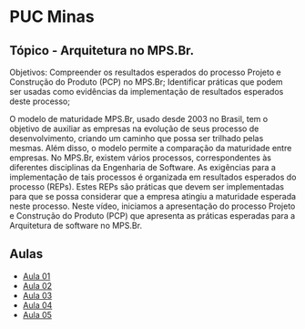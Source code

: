 # PUC Minas

## Tópico - Arquitetura no MPS.Br. 

Objetivos:
  Compreender os resultados esperados do processo Projeto e Construção do Produto (PCP) no MPS.Br;
  Identificar práticas que podem ser usadas como evidências da implementação de resultados esperados deste processo;

O modelo de maturidade MPS.Br, usado desde 2003 no Brasil, tem o objetivo de auxiliar as empresas na evolução de seus processo de desenvolvimento, criando um caminho que possa ser trilhado pelas mesmas. Além disso, o modelo permite a comparação da maturidade entre empresas. No MPS.Br, existem vários processos, correspondentes às diferentes disciplinas da Engenharia de Software. As exigências para a implementação de tais processos é organizada em resultados esperados do processo (REPs). Estes REPs são práticas que devem ser implementadas para que se possa considerar que a empresa atingiu a maturidade esperada neste processo. Neste vídeo, iniciamos a apresentação do processo Projeto e Construção do Produto (PCP) que apresenta as práticas esperadas para a Arquitetura de software no MPS.Br.


## Aulas
  - [Aula 01](aula-01/readme.md)
  - [Aula 02](aula-02/readme.md)
  - [Aula 03](aula-03/readme.md)
  - [Aula 04](aula-04/readme.md)
  - [Aula 05](aula-05/readme.md)